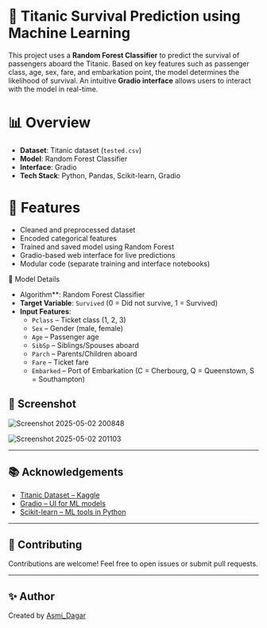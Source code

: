# 🚢 Titanic Survival Prediction using Machine Learning

This project uses a **Random Forest Classifier** to predict the survival of passengers aboard the Titanic. Based on key features such as passenger class, age, sex, fare, and embarkation point, the model determines the likelihood of survival. An intuitive **Gradio interface** allows users to interact with the model in real-time.


# 📊 Overview

- **Dataset**: Titanic dataset (`tested.csv`)
- **Model**: Random Forest Classifier
- **Interface**: Gradio
- **Tech Stack**: Python, Pandas, Scikit-learn, Gradio


# 🚀 Features

- Cleaned and preprocessed dataset
- Encoded categorical features
- Trained and saved model using Random Forest
- Gradio-based web interface for live predictions
- Modular code (separate training and interface notebooks)


 🧠 Model Details

- Algorithm**: Random Forest Classifier
- **Target Variable**: `Survived` (0 = Did not survive, 1 = Survived)
- **Input Features**:
  - `Pclass` – Ticket class (1, 2, 3)
  - `Sex` – Gender (male, female)
  - `Age` – Passenger age
  - `SibSp` – Siblings/Spouses aboard
  - `Parch` – Parents/Children aboard
  - `Fare` – Ticket fare
  - `Embarked` – Port of Embarkation (C = Cherbourg, Q = Queenstown, S = Southampton)


## 📸 Screenshot


![Screenshot 2025-05-02 200848](https://github.com/user-attachments/assets/f09981ed-69e5-449d-b3be-100052971b5b)


![Screenshot 2025-05-02 201103](https://github.com/user-attachments/assets/96768e1e-c7de-4a73-b93f-68daae66de8e)

---

## 📚 Acknowledgements

* [Titanic Dataset – Kaggle](https://www.kaggle.com/c/titanic)
* [Gradio – UI for ML models](https://www.gradio.app/)
* [Scikit-learn – ML tools in Python](https://scikit-learn.org/)


---

## 🙌 Contributing

Contributions are welcome! Feel free to open issues or submit pull requests.

---

## ✨ Author

Created by [Asmi_Dagar](https://github.com/asmidagar)


